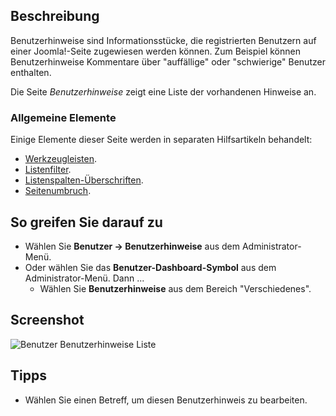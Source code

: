 <!-- Filename: Help4.x:User_Notes / Display title: Benutzerhinweise -->

## Beschreibung

Benutzerhinweise sind Informationsstücke, die registrierten Benutzern auf einer Joomla!-Seite zugewiesen werden können. Zum Beispiel können Benutzerhinweise Kommentare über "auffällige" oder "schwierige" Benutzer enthalten.

Die Seite *Benutzerhinweise* zeigt eine Liste der vorhandenen Hinweise an.

### Allgemeine Elemente

Einige Elemente dieser Seite werden in separaten Hilfsartikeln behandelt:

* [Werkzeugleisten](jdocmanual?article=help/common-elements/toolbars).
* [Listenfilter](jdocmanual?article=help/common-elements/list-filters).
* [Listenspalten-Überschriften](jdocmanual?article=help/common-elements/list-column-headers).
* [Seitenumbruch](jdocmanual?article=help/common-elements/list-pagination).

## So greifen Sie darauf zu

- Wählen Sie **Benutzer → Benutzerhinweise** aus dem Administrator-Menü.
- Oder wählen Sie das **Benutzer-Dashboard-Symbol** aus dem Administrator-Menü. Dann ...
  - Wählen Sie **Benutzerhinweise** aus dem Bereich "Verschiedenes".

## Screenshot

![Benutzer Benutzerhinweise Liste](../../../de/images/users/users-user-notes-list.png)

## Tipps

- Wählen Sie einen Betreff, um diesen Benutzerhinweis zu bearbeiten.
